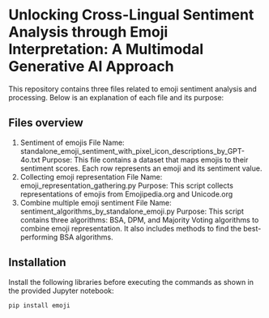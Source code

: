 # Unlocking Cross-Lingual Sentiment Analysis through Emoji Interpretation: A Multimodal Generative AI Approach
This repository contains three files related to emoji sentiment analysis and processing. Below is an explanation of each file and its purpose:


## Files overview
1. Sentiment of emojis
File Name: standalone_emoji_sentiment_with_pixel_icon_descriptions_by_GPT-4o.txt
Purpose: This file contains a dataset that maps emojis to their sentiment scores. Each row represents an emoji and its sentiment value.
2. Collecting emoji representation
File Name: emoji_representation_gathering.py
Purpose: This script collects representations of emojis from Emojipedia.org and Unicode.org
3. Combine multiple emoji sentiment
File Name: sentiment_algorithms_by_standalone_emoji.py
Purpose: This script contains three algorithms: BSA, DPM, and Majority Voting algorithms to combine emoji representation. It also includes methods to find the best-performing BSA algorithms.
## Installation

Install the following libraries before executing the commands as shown in the provided Jupyter notebook:

```bash
pip install emoji
